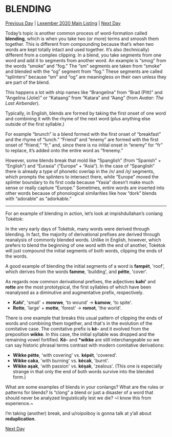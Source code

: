 # BLENDING
[Previous Day](13) | [Lexember 2020 Main Listing](../../toc_lex21) | [Next Day](../w3/15)

Today’s topic is another common process of word-formation called **blending**, which is when you take two (or more) terms and smoosh them together. This is different from compounding because that’s when two words are kept totally intact and used together. It’s also (technically) different from a complex clipping. In a blend, you take segments from one word and add it to segments from another word. An example is “smog” from the words “smoke” and “fog.” The “sm” segments are taken from “smoke” and blended with the “og” segment from “fog.” These segments are called “splinters” because “sm” and “og” are meaningless on their own unless they are part of the blend.

This happens a lot with ship names like “Brangelina” from “Brad (Pitt)” and “Angelina (Jolie)” or “Kataang” from “Katara” and “Aang” (from _Avatar: The Last Airbender_).

Typically, in English, blends are formed by taking the first onset of one word and combining it with the rhyme of the next word (plus anything else outside of the first syllable.)

For example “brunch” is a blend formed with the first onset of “breakfast” and the rhyme of “lunch.” “Friend” and “enemy” are formed with the first onset of “friend,” “fr,” and, since there is no initial onset in “enemy” for “fr” to replace, it’s added onto the entire word as “frenemy.”

However, some blends break that mold like “Spanglish” (from “Spanish” + “English”) and “Eurasia” (“Europe” + “Asia”). In the case of “Spanglish” there is already a type of phonetic overlap in the /n/ and /ŋ/ segments, which prompts the splinters to intersect there, while “Europe” moved the splinter boundary to its first coda because “Yasia” doesn’t make much sense or really capture “Europe.” Sometimes, entire words are inserted into other words because of phonological similarities like how “dork” blends with “adorable” as “adorkable.”

-----

For an example of blending in action, let’s look at impishdullahan’s conlang Tokétok:

In the very early days of Tokétok, many words were derived through blending. In fact, the majority of derivational prefixes are derived through reanalysis of commonly blended words. Unlike in English, however, which prefers to blend the beginning of one word with the end of another, Tokétok will just compound the initial segments of both words, clipping the ends of the words.

A good example of blending the initial segments of a word is **fampét**, 'roof', which derives from the words **famme**, 'building', and **pétte**, 'cover'.

As regards now common derivational prefixes, the adjectives **kahi'** and **rotte** are the most prototypical, the first syllables of which have been reanalysed as a diminutive and augmentative prefix, respectively.

+ **Kahi'**, 'small' + **mowwe**, 'to wound' → **kamow**, 'to spite'.
+ **Rotte**, 'large' + **motte**, 'forest' → **romot**, 'the world'.

There is one example that breaks this usual pattern of clipping the ends of words and combining them together, and that's in the evolution of the comitative case. The comitative prefix is **ké-** and it evolved from the preposition **wikke**. In this case, the initial syllable was dropped and the remaining vowel fortified. **Ké-** and **\*wikke** are still interchangeable so we can say historic phrasal terms contrast with modern comitative derivations:

+ **Wikke pétte**, 'with covering' vs. **képét**, 'covered'.
+ **Wikke caka**, 'with burning' vs. **kécak**, 'burnt'.
+ **Wikke aşak**, 'with passion' vs. **kéşak**, 'zealous'. (This one is especially strange in that only the end of both words survive into the blended form.)

What are some examples of blends in your conlangs? What are the rules or patterns for blends? Is “clong” a blend or just a disaster of a word that should never be analyzed linguistically lest we die? ~I know this from experience.~

I’m taking (another) break, and u/roipoiboy is gonna talk at y’all about **reduplication**.

[Next Day](../w3/15)

